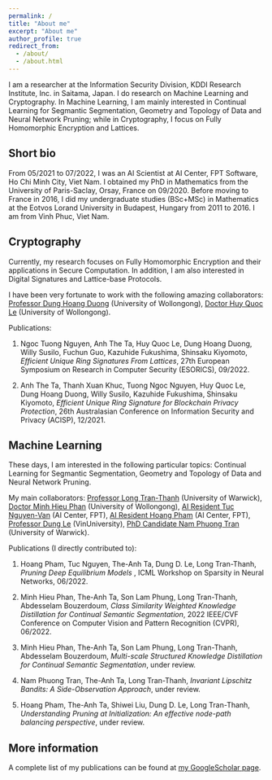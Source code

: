 ```yaml
---
permalink: /
title: "About me"
excerpt: "About me"
author_profile: true
redirect_from: 
  - /about/
  - /about.html
---
```


I am a researcher at the Information Security Division, KDDI Research Institute, Inc. in Saitama, Japan. I do research on Machine Learning and Cryptography. In Machine Learning, I am mainly interested in Continual Learning for Segmantic Segmentation, Geometry and Topology of Data and Neural Network Pruning; while in Cryptography, I focus on Fully Homomorphic Encryption and Lattices.

Short bio
------
From 05/2021 to 07/2022, I was an AI Scientist at AI Center, FPT Software, Ho Chi Minh City, Viet Nam. I obtained my PhD in Mathematics from the University of Paris-Saclay, Orsay, France on 09/2020. Before moving to France in 2016, I did my undergraduate studies (BSc+MSc) in Mathematics at the Eotvos Lorand University in Budapest, Hungary from 2011 to 2016. I am from Vinh Phuc, Viet Nam.

Cryptography
------
Currently, my research focuses on Fully Homomorphic Encryption and their applications in Secure Computation. In addition, I am also interested in Digital Signatures and Lattice-base Protocols.

I have been very fortunate to work with the following amazing collaborators: [Professor Dung Hoang Duong](https://scholar.google.com/citations?hl=en&user=9RXIMtkAAAAJ&view_op=list_works&sortby=pubdate) (University of Wollongong), [Doctor Huy Quoc Le](https://scholar.google.com/citations?hl=en&user=RsBLTFYAAAAJ&view_op=list_works&sortby=pubdate) (University of Wollongong).

Publications:

1. Ngoc Tuong Nguyen, Anh The Ta, Huy Quoc Le, Dung Hoang Duong, Willy Susilo, Fuchun Guo, Kazuhide Fukushima, Shinsaku Kiyomoto, *Efficient Unique Ring Signatures From Lattices*, 27th European Symposium on Research in Computer Security (ESORICS), 09/2022.

1. Anh The Ta, Thanh Xuan Khuc, Tuong Ngoc Nguyen, Huy Quoc Le, Dung Hoang Duong, Willy Susilo, Kazuhide Fukushima, Shinsaku Kiyomoto, *Efficient Unique Ring Signature for Blockchain Privacy Protection*, 26th Australasian Conference on Information Security and Privacy (ACISP), 12/2021.

Machine Learning
------
These days, I am interested in the following particular topics: Continual Learning for Segmantic Segmentation, Geometry and Topology of Data and Neural Network Pruning.

My main collaborators: [Professor Long Tran-Thanh](https://scholar.google.co.uk/citations?hl=en&user=YBQai3gAAAAJ&view_op=list_works&sortby=pubdate) (University of Warwick), [Doctor Minh Hieu Phan](https://scholar.google.com/citations?hl=en&user=gSEw8EsAAAAJ&view_op=list_works&sortby=pubdate) (University of Wollongong), [AI Resident Tuc Nguyen-Van](https://scholar.google.com/citations?hl=en&user=t9B4MGYAAAAJ&view_op=list_works&sortby=pubdate) (AI Center, FPT), [AI Resident Hoang Pham](https://scholar.google.com/citations?hl=en&user=aIsjeywAAAAJ&view_op=list_works&sortby=pubdate) (AI Center, FPT), [Professor Dung Le](https://scholar.google.com/citations?hl=en&user=0eoYR1gAAAAJ&view_op=list_works&sortby=pubdate) (VinUniversity), [PhD Candidate Nam Phuong Tran](https://warwick.ac.uk/fac/sci/dcs/people/researchstudents/) (University of Warwick).

Publications (I directly contributed to):

1. Hoang Pham, Tuc Nguyen, The-Anh Ta, Dung D. Le, Long Tran-Thanh, *Pruning Deep Equilibrium Models* , ICML Workshop on Sparsity in Neural Networks, 06/2022.

1. Minh Hieu Phan, The-Anh Ta, Son Lam Phung, Long Tran-Thanh, Abdesselam Bouzerdoum, *Class Similarity Weighted Knowledge Distillation for Continual Semantic Segmentation*, 2022 IEEE/CVF Conference on Computer Vision and Pattern Recognition (CVPR), 06/2022.

1.  Minh Hieu Phan, The-Anh Ta, Son Lam Phung, Long Tran-Thanh, Abdesselam Bouzerdoum, *Multi-scale Structured Knowledge Distillation for Continual Semantic Segmentation*, under review.

1.  Nam Phuong Tran, The-Anh Ta, Long Tran-Thanh, *Invariant Lipschitz Bandits: A Side-Observation Approach*, under review.

1. Hoang Pham, The-Anh Ta, Shiwei Liu, Dung D. Le, Long Tran-Thanh, *Understanding Pruning at Initialization: An effective node-path balancing perspective*, under review.


More information
------
A complete list of my publications can be found at [my GoogleScholar page](https://scholar.google.co.uk/citations?hl=en&user=1y0vv1wAAAAJ&view_op=list_works&sortby=pubdate).
